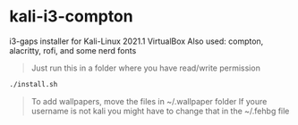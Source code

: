 # kali-i3-compton

i3-gaps installer for Kali-Linux 2021.1 VirtualBox
Also used: compton, alacritty, rofi, and some nerd fonts

> Just run this in a folder where you have read/write permission

```bash
./install.sh
```

> To add wallpapers, move the files in ~/.wallpaper folder
> If youre username is not kali you might have to change that in the ~/.fehbg file
